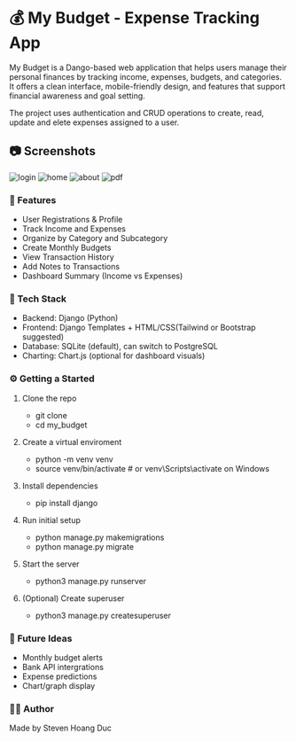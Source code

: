 # 💰 My Budget - Expense Tracking App

My Budget is a Dango-based web application that helps users manage their personal finances by tracking income, expenses, budgets, and categories.  It offers a clean interface, mobile-friendly design, and features that support financial awareness and goal setting.

The project uses authentication and CRUD operations to create, read, update and elete expenses assigned to a user.

## 📷 Screenshots 

![login](<screenshots/Screenshot 2025-03-17 at 9.18.00 PM.png>)
![home](<screenshots/Screenshot 2025-03-17 at 9.29.40 PM.png>)
![about](<screenshots/Screenshot 2025-03-17 at 9.30.26 PM.png>)
![pdf](<screenshots/Screenshot 2025-03-17 at 9.31.59 PM.png>)


### 🚀 Features

* User Registrations & Profile
* Track Income and Expenses
* Organize by Category and Subcategory
* Create Monthly Budgets
* View Transaction History
* Add Notes to Transactions
* Dashboard Summary (Income vs Expenses)

### 🧱 Tech Stack

* Backend: Django (Python)
* Frontend: Django Templates + HTML/CSS(Tailwind or Bootstrap suggested)
* Database: SQLite (default), can switch to PostgreSQL
* Charting: Chart.js (optional for dashboard visuals)

### ⚙️ Getting a Started

1. Clone the repo

    * git clone <your-repo-url>
    * cd my_budget

2. Create a virtual enviroment

    * python -m venv venv
    * source venv/bin/activate  # or venv\\Scripts\\activate on Windows

3. Install dependencies

    * pip install django

4. Run initial setup

    * python manage.py makemigrations
    * python manage.py migrate

5. Start the server

    * python3 manage.py runserver

6. (Optional) Create superuser

    * python3 manage.py createsuperuser

### 🧠 Future Ideas

* Monthly budget alerts
* Bank API intergrations
* Expense predictions
* Chart/graph display

### 👨‍💻 Author

Made by Steven Hoang Duc








